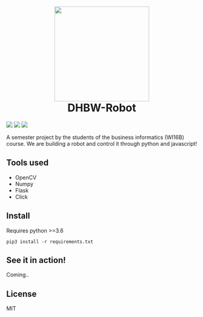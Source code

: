 <h1 align="center">
  <img src="https://www.berufsziel-steuerberater-wirtschaftspruefer.de/files/WP-StB/img/Lehrstuhl/DHBW_Logo.jpg" width="250"/>
<br>
  DHBW-Robot
</h1>

![](https://img.shields.io/travis/florianloechle/dhbw_robot/master.svg?style=flat)
![](https://img.shields.io/david/florianloechle/dhbw_robot.svg?style=flat)
![](https://img.shields.io/github/license/florianloechle/dhbw_robot.svg?style=flat)

A semester project by the students of the business informatics (WI16B) course.
We are building a robot and control it through python and javascript!

## Tools used

- OpenCV
- Numpy
- Flask
- Click

## Install

Requires python >=3.6

```
pip3 install -r requirements.txt
```

## See it in action!

Coming..

## License
MIT
